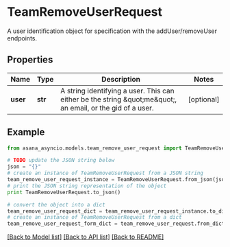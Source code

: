 # TeamRemoveUserRequest

A user identification object for specification with the addUser/removeUser endpoints.

## Properties

Name | Type | Description | Notes
------------ | ------------- | ------------- | -------------
**user** | **str** | A string identifying a user. This can either be the string \&quot;me\&quot;, an email, or the gid of a user. | [optional] 

## Example

```python
from asana_asyncio.models.team_remove_user_request import TeamRemoveUserRequest

# TODO update the JSON string below
json = "{}"
# create an instance of TeamRemoveUserRequest from a JSON string
team_remove_user_request_instance = TeamRemoveUserRequest.from_json(json)
# print the JSON string representation of the object
print TeamRemoveUserRequest.to_json()

# convert the object into a dict
team_remove_user_request_dict = team_remove_user_request_instance.to_dict()
# create an instance of TeamRemoveUserRequest from a dict
team_remove_user_request_form_dict = team_remove_user_request.from_dict(team_remove_user_request_dict)
```
[[Back to Model list]](../README.md#documentation-for-models) [[Back to API list]](../README.md#documentation-for-api-endpoints) [[Back to README]](../README.md)


